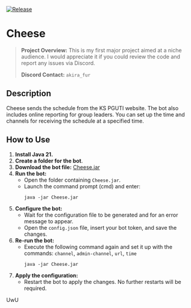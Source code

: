 [![Release](https://img.shields.io/github/v/release/AkiraTwT/Cheese?label=Release)](https://github.com/AkiraTwT/Cheese/releases)

# Cheese

> **Project Overview:**
> This is my first major project aimed at a niche audience. I would appreciate it if you could review the code and report any issues via Discord.
>
> **Discord Contact:** `akira_fur`

## Description
Cheese sends the schedule from the KS PGUTI website. The bot also includes online reporting for group leaders. You can set up the time and channels for receiving the schedule at a specified time.

## How to Use
1. **Install Java 21.**
2. **Create a folder for the bot**.
3. **Download the bot file:** [Cheese.jar](https://github.com/AkiraTwT/Cheese/releases/)
4. **Run the bot:**
    - Open the folder containing `Cheese.jar`.
    - Launch the command prompt (cmd) and enter:
      ```
      java -jar Cheese.jar
      ```
5. **Configure the bot:**
    - Wait for the configuration file to be generated and for an error message to appear.
    - Open the `config.json` file, insert your bot token, and save the changes.
6. **Re-run the bot:**
    - Execute the following command again and set it up with the commands: `channel`, `admin-channel`, `url`, `time`
      ```
      java -jar Cheese.jar
      ```
7. **Apply the configuration:**
    - Restart the bot to apply the changes. No further restarts will be required.

UwU